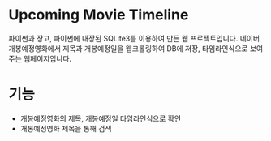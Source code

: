 # Upcoming Movie Timeline
파이썬과 장고, 파이썬에 내장된 SQLite3를 이용하여 만든 웹 프로젝트입니다.
네이버 개봉예정영화에서 제목과 개봉예정일을 웹크롤링하여 DB에 저장, 타임라인식으로 보여주는 웹페이지입니다.
# 기능
* 개봉예정영화의 제목, 개봉예정일 타임라인식으로 확인
* 개봉예정영화 제목을 통해 검색
